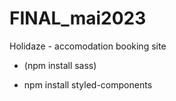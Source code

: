 # FINAL_mai2023

Holidaze - accomodation booking site

<!-- - npx create-react-app holidaze -->

- (npm install sass)
- npm install styled-components
    <!-- - npm i @reduxjs/toolkit react-redux -->
    <!-- - npm i react-router-dom -->
  <!-- - (npm i react-hook-form)
- (npm i @hookform/resolvers yup) -->

- Use framework for styling (ant.design)
- Use framework for building (react)

- Validation text for form
- Hover effects on buttons
- Change title
- HTML and CSS validation

---

- Fetch listings
- Authentication/Registration
- Login
